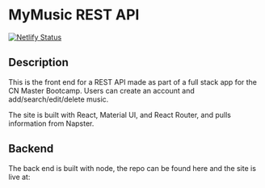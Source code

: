 # MyMusic REST API

[![Netlify Status](https://api.netlify.com/api/v1/badges/80b3c89d-9a9f-45c8-9147-edcc42d81137/deploy-status)](https://app.netlify.com/sites/mymusic-uk/deploys)

## Description

This is the front end for a REST API made as part of a full stack app for the CN Master Bootcamp. Users can create an account and add/search/edit/delete music.

The site is built with React, Material UI, and React Router, and pulls information from Napster.

## Backend 

The back end is built with node, the repo can be found here and the site is live at:

